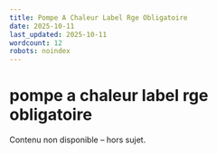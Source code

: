 ```yaml
---
title: Pompe A Chaleur Label Rge Obligatoire
date: 2025-10-11
last_updated: 2025-10-11
wordcount: 12
robots: noindex
---
```


# pompe a chaleur label rge obligatoire

Contenu non disponible – hors sujet.